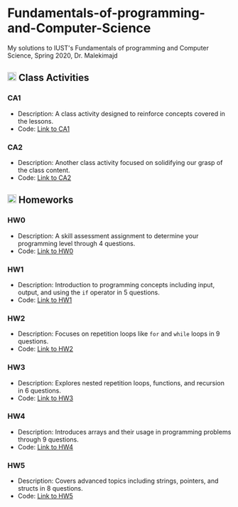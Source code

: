 # Fundamentals-of-programming-and-Computer-Science
My solutions to IUST's Fundamentals of programming and Computer Science, Spring 2020, Dr. Malekimajd

## <img width="20" height="20" src="https://img.icons8.com/wired/64/41b883/class.png" alt="class"/> Class Activities
### CA1
- Description: A class activity designed to reinforce concepts covered in the lessons.
- Code: [Link to CA1](https://github.com/lelnazrezaeel/Fundamentals-of-programming-and-Computer-Science/blob/main/Class%20Activities/CA1.c)

### CA2
- Description: Another class activity focused on solidifying our grasp of the class content.
- Code: [Link to CA2](https://github.com/lelnazrezaeel/Fundamentals-of-programming-and-Computer-Science/blob/main/Class%20Activities/CA2.c)

## <img width="20" height="20" src="https://img.icons8.com/ios/50/41b883/homework.png" alt="homework"/> Homeworks
### HW0
- Description: A skill assessment assignment to determine your programming level through 4 questions.
- Code: [Link to HW0](https://github.com/lelnazrezaeel/Fundamentals-of-programming-and-Computer-Science/tree/main/Homeworks/HW0)

### HW1
- Description: Introduction to programming concepts including input, output, and using the `if` operator in 5 questions.
- Code: [Link to HW1](https://github.com/lelnazrezaeel/Fundamentals-of-programming-and-Computer-Science/tree/main/Homeworks/HW1)

### HW2
- Description: Focuses on repetition loops like `for` and `while` loops in 9 questions.
- Code: [Link to HW2](https://github.com/lelnazrezaeel/Fundamentals-of-programming-and-Computer-Science/tree/main/Homeworks/HW2)

### HW3
- Description: Explores nested repetition loops, functions, and recursion in 6 questions.
- Code: [Link to HW3](https://github.com/lelnazrezaeel/Fundamentals-of-programming-and-Computer-Science/tree/main/Homeworks/HW3)

### HW4
- Description: Introduces arrays and their usage in programming problems through 9 questions.
- Code: [Link to HW4](https://github.com/lelnazrezaeel/Fundamentals-of-programming-and-Computer-Science/tree/main/Homeworks/HW4)

### HW5
- Description: Covers advanced topics including strings, pointers, and structs in 8 questions.
- Code: [Link to HW5](https://github.com/lelnazrezaeel/Fundamentals-of-programming-and-Computer-Science/tree/main/Homeworks/HW5)
